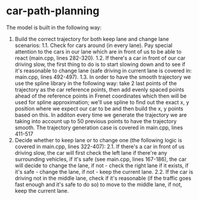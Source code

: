# car-path-planning

The model is built in the following way:
1. Build the correct trajectory for both keep lane and change lane scenarios:
    1.1. Check for cars around (in every lane). Pay special attention to the cars in our lane which are in front of us to be able to react (main.cpp, lines 282-320).
    1.2. If there's a car in front of our car driving slow, the first thing to do is to start slowing down and to see if it's reasonable to change lane (safe driving in current lane is covered in: main.cpp, lines 492-497).
    1.3. In order to have the smooth trajectory we use the spline library in the following way: take 2 last points of the trajectory as the car reference points, then add evenly spaced points ahead of the reference points in Frenet coordinates which then will be used for spline approximation; we'll use spline to find out the exact x, y position where we expect our car to be and then build the x, y points based on this. In additon every time we generate the trajectory we are taking into account up to 50 previous points to have the trajectory smooth. The trajectory generation case is covered in main.cpp, lines 411-517
2. Decide whether to keep lane or to change one (the following logic is covered in main.cpp, lines 322-407):
    2.1. If there's a car in front of us driving slow, the car will first check the left lane if there're any surrounding vehicles, if it's safe (see main.cpp, lines 167-186), the car will decide to change the lane, if not - check the right lane if it exists, if it's safe - change the lane, if not - keep the current lane.
    2.2. If the car is driving not in the middle lane, check if it's reasonable (if the traffic goes fast enough and it's safe to do so) to move to the middle lane, if not, keep the current lane.